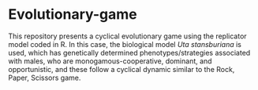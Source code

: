# Evolutionary-game
This repository presents a cyclical evolutionary game using the replicator model coded in R. In this case, the biological model *Uta stansburiana* is used, which has genetically determined phenotypes/strategies associated with males, who are monogamous-cooperative, dominant, and opportunistic, and these follow a cyclical dynamic similar to the Rock, Paper, Scissors game.

